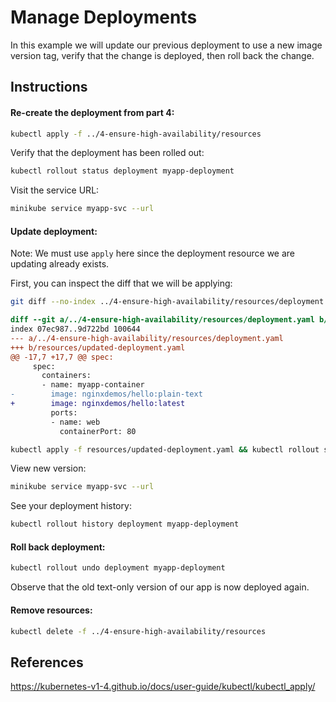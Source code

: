 # Manage Deployments

In this example we will update our previous deployment to use a new image version tag, verify that the change is deployed, then roll back the change.

## Instructions

#### Re-create the deployment from part 4:

```bash
kubectl apply -f ../4-ensure-high-availability/resources
```

Verify that the deployment has been rolled out:
```bash
kubectl rollout status deployment myapp-deployment
```

Visit the service URL:
```bash
minikube service myapp-svc --url
```

#### Update deployment:

Note: We must use `apply` here since the deployment resource we are updating already exists.

First, you can inspect the diff that we will be applying:

```bash
git diff --no-index ../4-ensure-high-availability/resources/deployment.yaml resources/updated-deployment.yaml
```

```diff
diff --git a/../4-ensure-high-availability/resources/deployment.yaml b/resources/updated-deployment.yaml
index 07ec987..9d722bd 100644
--- a/../4-ensure-high-availability/resources/deployment.yaml
+++ b/resources/updated-deployment.yaml
@@ -17,7 +17,7 @@ spec:
     spec:
       containers:
       - name: myapp-container
-        image: nginxdemos/hello:plain-text
+        image: nginxdemos/hello:latest
         ports:
         - name: web
           containerPort: 80
```

```bash
kubectl apply -f resources/updated-deployment.yaml && kubectl rollout status deployment myapp-deployment
```

View new version:
```bash
minikube service myapp-svc --url
```

See your deployment history:
```bash
kubectl rollout history deployment myapp-deployment
```

#### Roll back deployment:

```bash
kubectl rollout undo deployment myapp-deployment
```

Observe that the old text-only version of our app is now deployed again.

#### Remove resources:
```bash
kubectl delete -f ../4-ensure-high-availability/resources
```

## References

https://kubernetes-v1-4.github.io/docs/user-guide/kubectl/kubectl_apply/
